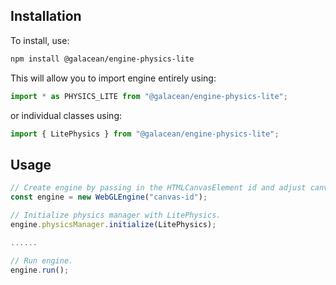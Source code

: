 ## Installation

To install, use:

```sh
npm install @galacean/engine-physics-lite
```

This will allow you to import engine entirely using:

```javascript
import * as PHYSICS_LITE from "@galacean/engine-physics-lite";
```

or individual classes using:

```javascript
import { LitePhysics } from "@galacean/engine-physics-lite";
```

## Usage

```typescript
// Create engine by passing in the HTMLCanvasElement id and adjust canvas size.
const engine = new WebGLEngine("canvas-id");

// Initialize physics manager with LitePhysics.
engine.physicsManager.initialize(LitePhysics);

......

// Run engine.
engine.run();
```